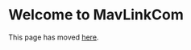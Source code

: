 # Welcome to MavLinkCom

This page has moved [here](https://github.com/microsoft/AirSim/blob/master/docs/mavlinkcom.md).
